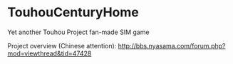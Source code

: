 # TouhouCenturyHome
Yet another Touhou Project fan-made SIM game

Project overview (Chinese attention):
		http://bbs.nyasama.com/forum.php?mod=viewthread&tid=47428
